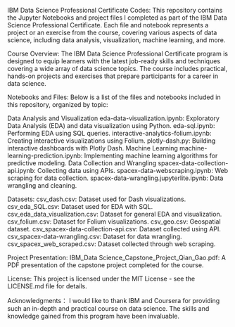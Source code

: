 IBM Data Science Professional Certificate Codes:
This repository contains the Jupyter Notebooks and project files I completed as part of the IBM Data Science Professional Certificate. Each file and notebook represents a project or an exercise from the course, covering various aspects of data science, including data analysis, visualization, machine learning, and more.

Course Overview:
The IBM Data Science Professional Certificate program is designed to equip learners with the latest job-ready skills and techniques covering a wide array of data science topics. The course includes practical, hands-on projects and exercises that prepare participants for a career in data science.

Notebooks and Files:
Below is a list of the files and notebooks included in this repository, organized by topic:

Data Analysis and Visualization
eda-data-visualization.ipynb: Exploratory Data Analysis (EDA) and data visualization using Python.
eda-sql.ipynb: Performing EDA using SQL queries.
interactive-analytics-folium.ipynb: Creating interactive visualizations using Folium.
plotly-dash.py: Building interactive dashboards with Plotly Dash.
Machine Learning
machine-learning-prediction.ipynb: Implementing machine learning algorithms for predictive modeling.
Data Collection and Wrangling
spacex-data-collection-api.ipynb: Collecting data using APIs.
spacex-data-webscraping.ipynb: Web scraping for data collection.
spacex-data-wrangling.jupyterlite.ipynb: Data wrangling and cleaning.

Datasets:
csv_dash.csv: Dataset used for Dash visualizations.
csv_eda_SQL.csv: Dataset used for EDA with SQL.
csv_eda_data_visualization.csv: Dataset for general EDA and visualization.
csv_folium.csv: Dataset for Folium visualizations.
csv_geo.csv: Geospatial dataset.
csv_spacex-data-collection-api.csv: Dataset collected using API.
csv_spacex-data-wrangling.csv: Dataset for data wrangling.
csv_spacex_web_scraped.csv: Dataset collected through web scraping.

Project Presentation:
IBM_Data Science_Capstone_Project_Qian_Gao.pdf: A PDF presentation of the capstone project completed for the course.

License:
This project is licensed under the MIT License - see the LICENSE.md file for details.

Acknowledgments：
I would like to thank IBM and Coursera for providing such an in-depth and practical course on data science. The skills and knowledge gained from this program have been invaluable.
